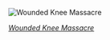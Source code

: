 
![Wounded Knee Massacre](https://upload.wikimedia.org/wikipedia/commons/thumb/3/35/Wounded_Knee_aftermath5.jpg/600px-Wounded_Knee_aftermath5.jpg)

*[Wounded Knee Massacre](https://wikipedia.org/wiki/File:Wounded_Knee_aftermath5.jpg)*
